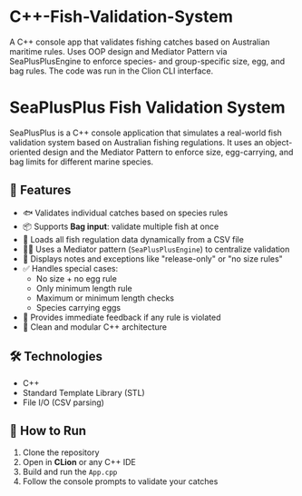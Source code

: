 # C++-Fish-Validation-System
A C++ console app that validates fishing catches based on Australian maritime rules. Uses OOP design and Mediator Pattern via SeaPlusPlusEngine to enforce species- and group-specific size, egg, and bag rules. The code was run in the Clion CLI interface.

# SeaPlusPlus Fish Validation System

SeaPlusPlus is a C++ console application that simulates a real-world fish validation system based on Australian fishing regulations. It uses an object-oriented design and the Mediator Pattern to enforce size, egg-carrying, and bag limits for different marine species.

## 🎯 Features

- 🐟 Validates individual catches based on species rules
- 📦 Supports **Bag input**: validate multiple fish at once
- 📁 Loads all fish regulation data dynamically from a CSV file
- 👨‍✈️ Uses a Mediator pattern (`SeaPlusPlusEngine`) to centralize validation
- 📜 Displays notes and exceptions like "release-only" or "no size rules"
- ✅ Handles special cases:
  - No size + no egg rule
  - Only minimum length rule
  - Maximum or minimum length checks
  - Species carrying eggs
- 🚫 Provides immediate feedback if any rule is violated
- 🧠 Clean and modular C++ architecture

## 🛠️ Technologies

- C++
- Standard Template Library (STL)
- File I/O (CSV parsing)

## 🚀 How to Run

1. Clone the repository
2. Open in **CLion** or any C++ IDE
3. Build and run the `App.cpp`
4. Follow the console prompts to validate your catches
